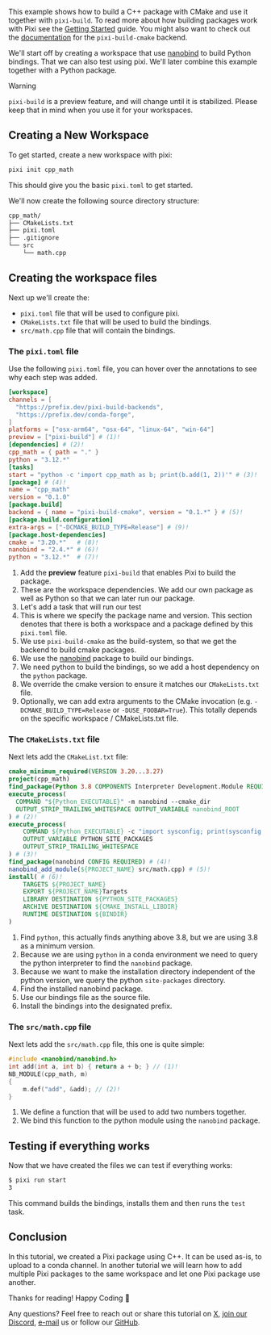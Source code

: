 This example shows how to build a C++ package with CMake and use it together with `pixi-build`. To read more about how building packages work with Pixi see the [Getting Started](../getting_started/) guide. You might also want to check out the [documentation](https://prefix-dev.github.io/pixi-build-backends/backends/pixi-build-cmake/) for the `pixi-build-cmake` backend.

We'll start off by creating a workspace that use [nanobind](https://github.com/wjakob/nanobind) to build Python bindings. That we can also test using pixi. We'll later combine this example together with a Python package.

Warning

`pixi-build` is a preview feature, and will change until it is stabilized. Please keep that in mind when you use it for your workspaces.

## Creating a New Workspace

To get started, create a new workspace with pixi:

```bash
pixi init cpp_math

```

This should give you the basic `pixi.toml` to get started.

We'll now create the following source directory structure:

```bash
cpp_math/
├── CMakeLists.txt
├── pixi.toml
├── .gitignore
└── src
    └── math.cpp

```

## Creating the workspace files

Next up we'll create the:

- `pixi.toml` file that will be used to configure pixi.
- `CMakeLists.txt` file that will be used to build the bindings.
- `src/math.cpp` file that will contain the bindings.

### The `pixi.toml` file

Use the following `pixi.toml` file, you can hover over the annotations to see why each step was added.

```toml
[workspace]
channels = [
  "https://prefix.dev/pixi-build-backends",
  "https://prefix.dev/conda-forge",
]
platforms = ["osx-arm64", "osx-64", "linux-64", "win-64"]
preview = ["pixi-build"] # (1)!
[dependencies] # (2)!
cpp_math = { path = "." }
python = "3.12.*"
[tasks]
start = "python -c 'import cpp_math as b; print(b.add(1, 2))'" # (3)!
[package] # (4)!
name = "cpp_math"
version = "0.1.0"
[package.build]
backend = { name = "pixi-build-cmake", version = "0.1.*" } # (5)!
[package.build.configuration]
extra-args = ["-DCMAKE_BUILD_TYPE=Release"] # (9)!
[package.host-dependencies]
cmake = "3.20.*"   # (8)!
nanobind = "2.4.*" # (6)!
python = "3.12.*"  # (7)!

```

1. Add the **preview** feature `pixi-build` that enables Pixi to build the package.
1. These are the workspace dependencies. We add our own package as well as Python so that we can later run our package.
1. Let's add a task that will run our test
1. This is where we specify the package name and version. This section denotes that there is both a workspace and a package defined by this `pixi.toml` file.
1. We use `pixi-build-cmake` as the build-system, so that we get the backend to build cmake packages.
1. We use the [nanobind](https://github.com/wjakob/nanobind) package to build our bindings.
1. We need python to build the bindings, so we add a host dependency on the `python` package.
1. We override the cmake version to ensure it matches our `CMakeLists.txt` file.
1. Optionally, we can add extra arguments to the CMake invocation (e.g. `-DCMAKE_BUILD_TYPE=Release` or `-DUSE_FOOBAR=True`). This totally depends on the specific workspace / CMakeLists.txt file.

### The `CMakeLists.txt` file

Next lets add the `CMakeList.txt` file:

```CMake
cmake_minimum_required(VERSION 3.20...3.27)
project(cpp_math)
find_package(Python 3.8 COMPONENTS Interpreter Development.Module REQUIRED) # (1)!
execute_process(
  COMMAND "${Python_EXECUTABLE}" -m nanobind --cmake_dir
  OUTPUT_STRIP_TRAILING_WHITESPACE OUTPUT_VARIABLE nanobind_ROOT
) # (2)!
execute_process(
    COMMAND ${Python_EXECUTABLE} -c "import sysconfig; print(sysconfig.get_path('purelib'))"
    OUTPUT_VARIABLE PYTHON_SITE_PACKAGES
    OUTPUT_STRIP_TRAILING_WHITESPACE
) # (3)!
find_package(nanobind CONFIG REQUIRED) # (4)!
nanobind_add_module(${PROJECT_NAME} src/math.cpp) # (5)!
install( # (6)!
    TARGETS ${PROJECT_NAME}
    EXPORT ${PROJECT_NAME}Targets
    LIBRARY DESTINATION ${PYTHON_SITE_PACKAGES}
    ARCHIVE DESTINATION ${CMAKE_INSTALL_LIBDIR}
    RUNTIME DESTINATION ${BINDIR}
)

```

1. Find `python`, this actually finds anything above 3.8, but we are using 3.8 as a minimum version.
1. Because we are using `python` in a conda environment we need to query the python interpreter to find the `nanobind` package.
1. Because we want to make the installation directory independent of the python version, we query the python `site-packages` directory.
1. Find the installed nanobind package.
1. Use our bindings file as the source file.
1. Install the bindings into the designated prefix.

### The `src/math.cpp` file

Next lets add the `src/math.cpp` file, this one is quite simple:

```cpp
#include <nanobind/nanobind.h>
int add(int a, int b) { return a + b; } // (1)!
NB_MODULE(cpp_math, m)
{
    m.def("add", &add); // (2)!
}

```

1. We define a function that will be used to add two numbers together.
1. We bind this function to the python module using the `nanobind` package.

## Testing if everything works

Now that we have created the files we can test if everything works:

```bash
$ pixi run start
3

```

This command builds the bindings, installs them and then runs the `test` task.

## Conclusion

In this tutorial, we created a Pixi package using C++. It can be used as-is, to upload to a conda channel. In another tutorial we will learn how to add multiple Pixi packages to the same workspace and let one Pixi package use another.

Thanks for reading! Happy Coding 🚀

Any questions? Feel free to reach out or share this tutorial on [X](https://twitter.com/prefix_dev), [join our Discord](https://discord.gg/kKV8ZxyzY4), [e-mail](mailto:hi@prefix.dev) us or follow our [GitHub](https://github.com/prefix-dev).
